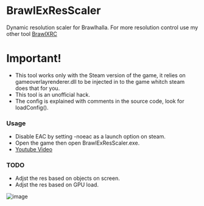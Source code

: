 # BrawlExResScaler
Dynamic resolution scaler for Brawlhalla.
For more resolution control use my other tool [BrawlXRC](https://github.com/Vili1/BrawlXRC)

# Important!
- This tool works only with the Steam version of the game, it relies on gameoverlayrenderer.dll to be injected in to the game whitch steam does that for you.
- This tool is an unofficial hack.
- The config is explained with comments in the source code, look for loadConfig().

### Usage
- Disable EAC by setting -noeac as a launch option on steam.
- Open the game then open BrawlExResScaler.exe.
- [Youtube Video](https://youtu.be/qkZT_PNxiHA)

### TODO
- Adjst the res based on objects on screen.
- Adjst the res based on GPU load.

![image](https://github.com/user-attachments/assets/5338e887-1432-4ae9-b263-6a36da7e90e6)
